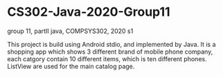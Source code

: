 # CS302-Java-2020-Group11
group 11, partII java, COMPSYS302, 2020 s1

This project is build using Android stdio, and implemented by Java.
It is a shopping app which shows 3 different brand of mobile phone company, each catgory contain 10 different items, which is ten different phones.
ListView are used for the main catalog page.
